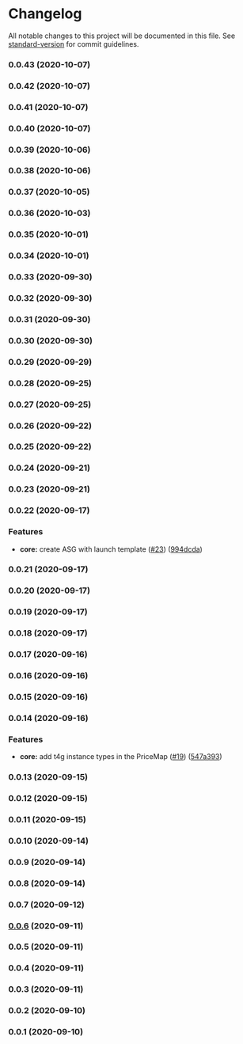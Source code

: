 # Changelog

All notable changes to this project will be documented in this file. See [standard-version](https://github.com/conventional-changelog/standard-version) for commit guidelines.

### 0.0.43 (2020-10-07)

### 0.0.42 (2020-10-07)

### 0.0.41 (2020-10-07)

### 0.0.40 (2020-10-07)

### 0.0.39 (2020-10-06)

### 0.0.38 (2020-10-06)

### 0.0.37 (2020-10-05)

### 0.0.36 (2020-10-03)

### 0.0.35 (2020-10-01)

### 0.0.34 (2020-10-01)

### 0.0.33 (2020-09-30)

### 0.0.32 (2020-09-30)

### 0.0.31 (2020-09-30)

### 0.0.30 (2020-09-30)

### 0.0.29 (2020-09-29)

### 0.0.28 (2020-09-25)

### 0.0.27 (2020-09-25)

### 0.0.26 (2020-09-22)

### 0.0.25 (2020-09-22)

### 0.0.24 (2020-09-21)

### 0.0.23 (2020-09-21)

### 0.0.22 (2020-09-17)


### Features

* **core:** create ASG with launch template ([#23](https://github.com/aws-samples/aws-cdk-for-k3scluster/issues/23)) ([994dcda](https://github.com/aws-samples/aws-cdk-for-k3scluster/commit/994dcda5d8f9ea98fc6bffc14f0162eb0b582b83))

### 0.0.21 (2020-09-17)

### 0.0.20 (2020-09-17)

### 0.0.19 (2020-09-17)

### 0.0.18 (2020-09-17)

### 0.0.17 (2020-09-16)

### 0.0.16 (2020-09-16)

### 0.0.15 (2020-09-16)

### 0.0.14 (2020-09-16)


### Features

* **core:** add t4g instance types in the PriceMap ([#19](https://github.com/aws-samples/aws-cdk-for-k3scluster/issues/19)) ([547a393](https://github.com/aws-samples/aws-cdk-for-k3scluster/commit/547a3935e53aeb73a7820e371d84f39b02063e39))

### 0.0.13 (2020-09-15)

### 0.0.12 (2020-09-15)

### 0.0.11 (2020-09-15)

### 0.0.10 (2020-09-14)

### 0.0.9 (2020-09-14)

### 0.0.8 (2020-09-14)

### 0.0.7 (2020-09-12)

### [0.0.6](https://github.com/aws-samples/aws-cdk-for-k3scluster/compare/v0.0.5...v0.0.6) (2020-09-11)

### 0.0.5 (2020-09-11)

### 0.0.4 (2020-09-11)

### 0.0.3 (2020-09-11)

### 0.0.2 (2020-09-10)

### 0.0.1 (2020-09-10)
